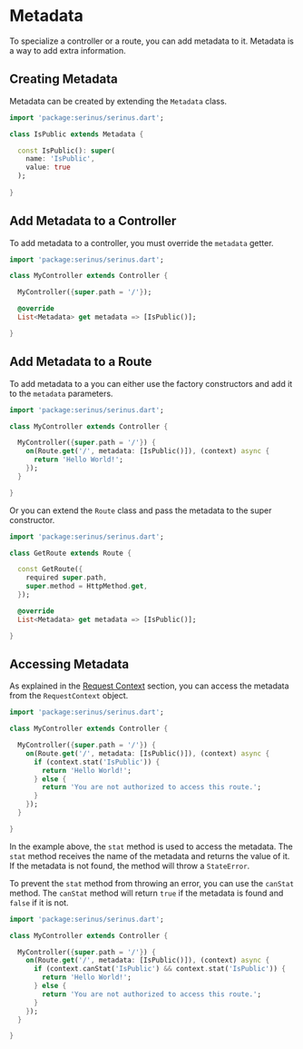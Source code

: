 # Metadata

To specialize a controller or a route, you can add metadata to it. Metadata is a way to add extra information.

## Creating Metadata

Metadata can be created by extending the `Metadata` class.

```dart
import 'package:serinus/serinus.dart';

class IsPublic extends Metadata {

  const IsPublic(): super(
    name: 'IsPublic',
    value: true
  );
  
}
```

## Add Metadata to a Controller

To add metadata to a controller, you must override the `metadata` getter.

```dart
import 'package:serinus/serinus.dart';

class MyController extends Controller {

  MyController({super.path = '/'});

  @override
  List<Metadata> get metadata => [IsPublic()];

}
```

## Add Metadata to a Route

To add metadata to a you can either use the factory constructors and add it to the `metadata` parameters.

```dart
import 'package:serinus/serinus.dart';

class MyController extends Controller {

  MyController({super.path = '/'}) {
    on(Route.get('/', metadata: [IsPublic()]), (context) async {
      return 'Hello World!';
    });
  }

}
```

Or you can extend the `Route` class and pass the metadata to the super constructor.

```dart
import 'package:serinus/serinus.dart';

class GetRoute extends Route {

  const GetRoute({
    required super.path, 
    super.method = HttpMethod.get,
  });

  @override
  List<Metadata> get metadata => [IsPublic()];

}
```

## Accessing Metadata

As explained in the [Request Context](/foundations/request_context.html) section, you can access the metadata from the `RequestContext` object.

```dart
import 'package:serinus/serinus.dart';

class MyController extends Controller {

  MyController({super.path = '/'}) {
    on(Route.get('/', metadata: [IsPublic()]), (context) async {
      if (context.stat('IsPublic')) {
        return 'Hello World!';
      } else {
        return 'You are not authorized to access this route.';
      }
    });
  }

}
```

In the example above, the `stat` method is used to access the metadata. The `stat` method receives the name of the metadata and returns the value of it. If the metadata is not found, the method will throw a `StateError`.

To prevent the `stat` method from throwing an error, you can use the `canStat` method. The `canStat` method will return `true` if the metadata is found and `false` if it is not.

```dart
import 'package:serinus/serinus.dart';

class MyController extends Controller {

  MyController({super.path = '/'}) {
    on(Route.get('/', metadata: [IsPublic()]), (context) async {
      if (context.canStat('IsPublic') && context.stat('IsPublic')) {
        return 'Hello World!';
      } else {
        return 'You are not authorized to access this route.';
      }
    });
  }

}
```

